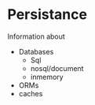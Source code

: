 # Persistance

Information about

- Databases
  - Sql
  - nosql/document
  - inmemory
- ORMs
- caches
